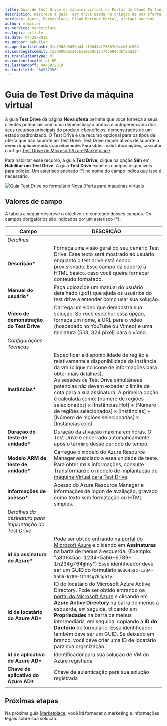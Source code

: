 ```yaml
---
title: Guia de Test Drive da máquina virtual no Portal do Cloud Partner para o Azure Marketplace
description: Descreve a guia Test drive usada na criação de uma oferta de VM do Marketplace do Azure.
services: Azure, Marketplace, Cloud Partner Portal, virtual machine
author: v-miclar
ms.service: marketplace
ms.topic: article
ms.date: 04/25/2019
ms.author: pabutler
ms.openlocfilehash: 31c7968d0d96a44ff166444f73807e0ccb5dc583
ms.sourcegitcommit: c53a800d6c2e5baad800c1247dce94bdbf2ad324
ms.translationtype: MT
ms.contentlocale: pt-BR
ms.lasthandoff: 04/30/2019
ms.locfileid: "64937996"
---
```

# <a name="virtual-machine-test-drive-tab"></a>Guia de Test Drive da máquina virtual

A guia **Test Drive** da página **Nova oferta** permite que você forneça a seus clientes potenciais com uma demonstração prática e autogerenciada dos seus recursos principais do produto e benefícios, demonstrados de um estado padronizado.  O Test Drive é um recurso opcional para os tipos de oferta que dão suporte ao Test Drive.  Test Drive requer ativos de suporte a serem implementados corretamente.  Para obter mais informações, consulte o artigo [
Test Drive do Microsoft Azure Marketplace](https://azure.microsoft.com/blog/azure-marketplace-test-drive/).  <!--TD: Replace with migrated version of Test Drive article! -->

Para habilitar esse recurso, a guia **Test Drive**, clique na opção **Sim** em **Habilitar um Test Drive**.  A guia **Test Drive** exibe os campos disponíveis para edição.  Um asterisco anexado (*) no nome do campo indica que isso é necessário.

![Guia Test Drive no formulário Nova Oferta para máquinas virtuais](./media/publishvm_007.png)


## <a name="field-values"></a>Valores de campo

A tabela a seguir descreve o objetivo e o conteúdo desses campos.  Os campos obrigatórios são indicados por um asterisco (*).


|    Campo                  |       DESCRIÇÃO                                                            |
|  ---------                |     ---------------                                                          |
|  *Detalhes*   |  |
| **Descrição\***           | Forneça uma visão geral do seu cenário Test Drive. Esse texto será mostrado ao usuário enquanto o test drive está sendo provisionado. Esse campo dá suporte a HTML básico, caso você queira fornecer conteúdo formatado.  |
| **Manual do usuário\***           | Faça upload de um manual do usuário detalhado (.pdf) que ajuda os usuários do test drive a entender como usar sua solução.  |
| **Vídeo de demonstração do Test Drive** | Carrega um vídeo que demonstra sua solução.  Se você escolher essa opção, forneça um nome, a URL para o vídeo (hospedado no YouTube ou Vimeo) e uma miniatura (533, 324 pixel) para o vídeo. |
| *Configurações Técnicas* |  |
| **Instâncias\***             | Especificar a disponibilidade de região e relativamente a disponibilidade da instância da vm (clique no ícone de informações para obter mais detalhes).  <br/>As sessões de Test Drive simultâneas potencias não devem exceder o limite de cota para a sua assinatura.  A primeira opção é calculada como: [número de regiões selecionados] x [Instâncias Hot] + [Número de regiões selecionados] x [Instâncias] + [Número de regiões selecionadas] x [Instâncias cold] |
| **Duração do teste de unidade\***   | Duração da ativação máxima em horas. O Test Drive é encerrado automaticamente após o término desse período de tempo.  |
|**Modelo ARM de teste de unidade\***| Carregue o modelo do Azure Resource Manager associado a essa unidade de teste. Para obter mais informações, consulte [Transformando o modelo de implantação de máquina Virtual para Test Drive](https://github.com/Azure/AzureTestDrive/wiki/Transforming-Virtual-Machine-Deployment-Template-for-Test-Drive). |
| **Informações de acesso\***    | Acesso do Azure Resource Manager e informações de logon de avaliação, gravado como texto sem formatação ou HTML simples. |
| *Detalhes da assinatura para implantação do Test Drive* |  |
| **Id da assinatura do Azure\*** | Pode ser obtido entrando na [portal do Microsoft Azure](https://ms.portal.azure.com) e clicando em **Assinaturas** na barra de menus à esquerda. (Exemplo: "a83645ac-1234-5ab6-6789-1h234g764ghty")    Esse identificador deve ser um GUID do formulário `a83645ac-1234-5ab6-6789-1h234g764ghty`.|
| **Id de locatário do Azure AD\***    | ID do locatário do Microsoft Azure Active Directory.  Pode ser obtido entrando oa [portal do Microsoft Azure](https://ms.portal.azure.com) e clicando em **Azure Active Directory** na barra de menus à esquerda, em seguida, clicando em **Propriedades** na barra de menus intermediária, em seguida, copiando a **ID do Diretório** do formulário.  Esse identificador também deve ser um GUID.  Se deixado em branco, você deve criar uma ID de locatário para sua organização. |
| **Id de aplicativo do Azure AD\***       | Identificador para sua solução de VM do Azure registrada  |
| **Chave de aplicativo do Azure AD\***      | Chave de autenticação para sua solução registrada |
|   |   |


## <a name="next-steps"></a>Próximas etapas

Na próxima guia [Marketplace](./cpp-marketplace-tab.md), você irá fornecer o marketing e informações legais sobre sua solução.
